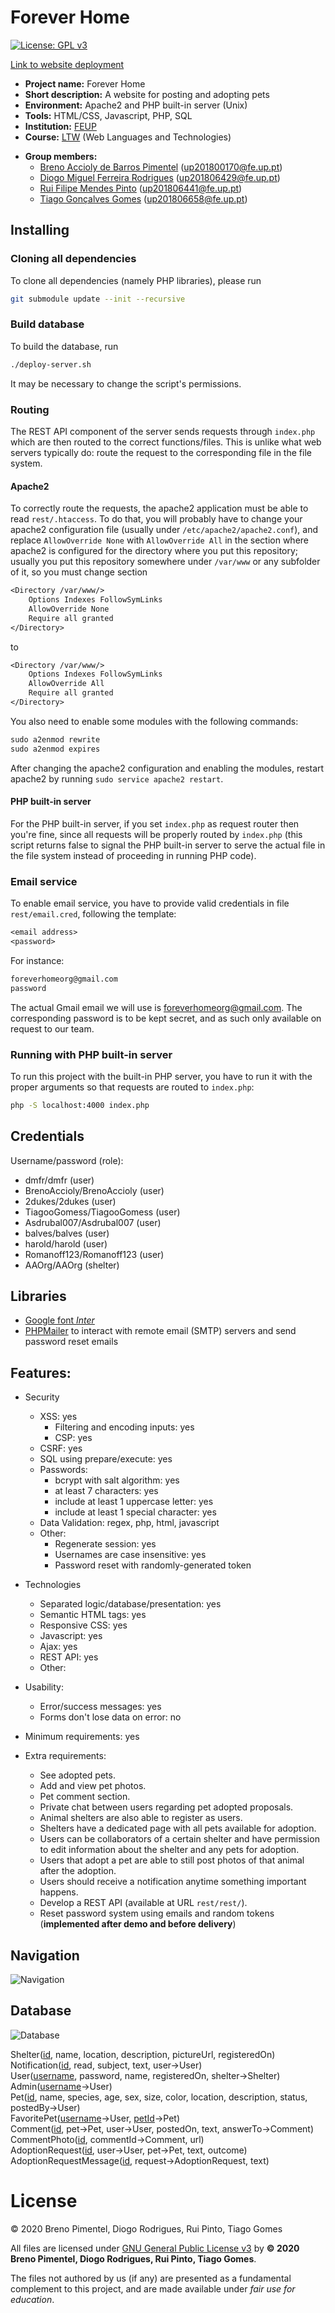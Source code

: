 # Forever Home

[![License: GPL v3](https://img.shields.io/badge/License-GPLv3-blue.svg)](https://www.gnu.org/licenses/gpl-3.0)

[Link to website deployment](https://web.fe.up.pt/~up201806429/feup/3/1/ltw-project-g22/)

- **Project name:** Forever Home
- **Short description:** A website for posting and adopting pets
- **Environment:** Apache2 and PHP built-in server (Unix)
- **Tools:** HTML/CSS, Javascript, PHP, SQL
- **Institution:** [FEUP](https://sigarra.up.pt/feup/en/web_page.Inicial)
- **Course:** [LTW](https://sigarra.up.pt/feup/en/UCURR_GERAL.FICHA_UC_VIEW?pv_ocorrencia_id=459485) (Web Languages and Technologies)
<!-- - **Project grade:** ??.?/20.0 -->
- **Group members:**
    - [Breno Accioly de Barros Pimentel](https://github.com/BrenoAccioly) (<up201800170@fe.up.pt>)
    - [Diogo Miguel Ferreira Rodrigues](https://github.com/dmfrodrigues) (<up201806429@fe.up.pt>)
    - [Rui Filipe Mendes Pinto](https://github.com/2dukes) (<up201806441@fe.up.pt>)
    - [Tiago Gonçalves Gomes](https://github.com/TiagooGomess) (<up201806658@fe.up.pt>)


## Installing

### Cloning all dependencies

To clone all dependencies (namely PHP libraries), please run
```sh
git submodule update --init --recursive
```

### Build database

To build the database, run
```sh
./deploy-server.sh
```
It may be necessary to change the script's permissions.

### Routing

The REST API component of the server sends requests through `index.php` which are then routed to the correct functions/files. This is unlike what web servers typically do: route the request to the corresponding file in the file system.

#### Apache2

To correctly route the requests, the apache2 application must be able to read `rest/.htaccess`. To do that, you will probably have to change your apache2 configuration file (usually under `/etc/apache2/apache2.conf`), and replace `AllowOverride None` with `AllowOverride All` in the section where apache2 is configured for the directory where you put this repository; usually you put this repository somewhere under `/var/www` or any subfolder of it, so you must change section
```txt
<Directory /var/www/>
	Options Indexes FollowSymLinks
	AllowOverride None
	Require all granted
</Directory>
```
to
```txt
<Directory /var/www/>
	Options Indexes FollowSymLinks
	AllowOverride All
	Require all granted
</Directory>
```

You also need to enable some modules with the following commands:

```txt
sudo a2enmod rewrite
sudo a2enmod expires
```

After changing the apache2 configuration and enabling the modules, restart apache2 by running `sudo service apache2 restart`.

#### PHP built-in server
For the PHP built-in server, if you set `index.php` as request router then you're fine, since all requests will be properly routed by `index.php` (this script returns false to signal the PHP built-in server to serve the actual file in the file system instead of proceeding in running PHP code).

### Email service
To enable email service, you have to provide valid credentials in file `rest/email.cred`, following the template:
```txt
<email address>
<password>
```

For instance:
```txt
foreverhomeorg@gmail.com
password
```

The actual Gmail email we will use is <foreverhomeorg@gmail.com>.
The corresponding password is to be kept secret, and as such only available on request to our team.

### Running with PHP built-in server

To run this project with the built-in PHP server, you have to run it with the proper arguments so that requests are routed to `index.php`:

```sh
php -S localhost:4000 index.php
```

## Credentials
Username/password (role):

- dmfr/dmfr (user)
- BrenoAccioly/BrenoAccioly (user)
- 2dukes/2dukes (user)
- TiagooGomess/TiagooGomess (user)
- Asdrubal007/Asdrubal007 (user)
- balves/balves (user)
- harold/harold (user)
- Romanoff123/Romanoff123 (user)
- AAOrg/AAOrg (shelter)

## Libraries
- [Google font *Inter*](https://fonts.google.com/specimen/Inter)
- [PHPMailer](https://github.com/PHPMailer/PHPMailer) to interact with remote email (SMTP) servers and send password reset emails

## Features:
- Security
    - XSS: yes
        - Filtering and encoding inputs: yes
        - CSP: yes
    - CSRF: yes
    - SQL using prepare/execute: yes
    - Passwords:
        - bcrypt with salt algorithm: yes
        - at least 7 characters: yes
        - include at least 1 uppercase letter: yes
        - include at least 1 special character: yes
    - Data Validation: regex, php, html, javascript
    - Other:
        - Regenerate session: yes
        - Usernames are case insensitive: yes
        - Password reset with randomly-generated token

- Technologies
    - Separated logic/database/presentation: yes
    - Semantic HTML tags: yes
    - Responsive CSS: yes
    - Javascript: yes
    - Ajax: yes
    - REST API: yes
    - Other:
    
- Usability:
    - Error/success messages: yes
    - Forms don't lose data on error: no

- Minimum requirements: yes

- Extra requirements:
    - See adopted pets.
    - Add and view pet photos.
    - Pet comment section.
    - Private chat between users regarding pet adopted proposals.
    - Animal shelters are also able to register as users.
    - Shelters have a dedicated page with all pets available for adoption.
    - Users can be collaborators of a certain shelter and have permission to edit information about the shelter and any pets for adoption.
    - Users that adopt a pet are able to still post photos of that animal after the adoption.
    - Users should receive a notification anytime something important happens.
    - Develop a REST API (available at URL `rest/rest/`).
    - Reset password system using emails and random tokens (**implemented after demo and before delivery**)

## Navigation

![Navigation](https://drive.google.com/uc?id=1asqZTfWr9scShQpR50hrRdI_UIT_uc0c)

## Database

![Database](https://drive.google.com/uc?id=1GCfSFqCDMwwdoo5dfPFMRIUeBxZViuS2)

Shelter(<ins>id</ins>, name, location, description, pictureUrl, registeredOn)  
Notification(<ins>id</ins>, read, subject, text, user→User)  
User(<ins>username</ins>, password, name, registeredOn, shelter→Shelter)  
Admin(<ins>username</ins>→User)  
Pet(<ins>id</ins>, name, species, age, sex, size, color, location, description, status, postedBy→User)  
FavoritePet(<ins>username</ins>→User, <ins>petId</ins>→Pet)  
Comment(<ins>id</ins>, pet→Pet, user→User, postedOn, text, answerTo→Comment)  
CommentPhoto(<ins>id</ins>, commentId→Comment, url)  
AdoptionRequest(<ins>id</ins>, user→User, pet→Pet, text, outcome)  
AdoptionRequestMessage(<ins>id</ins>, request→AdoptionRequest, text)  

# License

© 2020 Breno Pimentel, Diogo Rodrigues, Rui Pinto, Tiago Gomes

All files are licensed under [GNU General Public License v3](LICENSE) by **© 2020 Breno Pimentel, Diogo Rodrigues, Rui Pinto, Tiago Gomes**.

The files not authored by us (if any) are presented as a fundamental complement to this project, and are made available under *fair use for education*.

